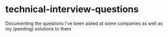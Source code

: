 # technical-interview-questions
Documenting the questions I've been asked at some companies as well as my (pending) solutions to them
